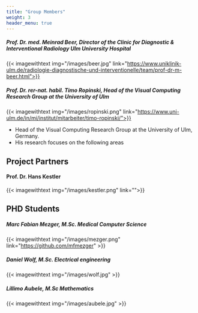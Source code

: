 ```yaml
---
title: "Group Members"
weight: 3
header_menu: true
---
```


##### Prof. Dr. med. Meinrad Beer, Director of the Clinic for Diagnostic & Interventional Radiology Ulm University Hospital

{{< imagewithtext img="/images/beer.jpg"  link="https://www.uniklinik-ulm.de/radiologie-diagnostische-und-interventionelle/team/prof-dr-m-beer.html">}}





##### Prof. Dr. rer-nat. habil. Timo Ropinski, Head of the Visual Computing Research Group at the University of Ulm 

{{< imagewithtext img="/images/ropinski.png" link="https://www.uni-ulm.de/in/mi/institut/mitarbeiter/timo-ropinski/">}}


- Head of the Visual Computing Research Group at the University of Ulm, Germany.
- His research focuses on the following areas

## Project Partners

#### Prof. Dr. Hans Kestler

{{< imagewithtext img="/images/kestler.png" link="">}}


## PHD Students

##### Marc Fabian Mezger, M.Sc. Medical Computer Science
{{< imagewithtext img="/images/mezger.png" link="https://github.com/mfmezger" >}}

##### Daniel Wolf, M.Sc. Electrical engineering
{{< imagewithtext img="/images/wolf.jpg"  >}}
##### Lillimo Aubele, M.Sc Mathematics
{{< imagewithtext img="/images/aubele.jpg"  >}}



